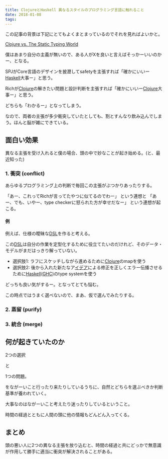 ```yaml
---
title: ClojureとHaskell 異なるスタイルのプログラミング言語に触れること
date: 2018-01-08
tags: 
---
```


この記事の背景は下記にとてもよくまとまっているのでそれを見ればよいかと。

[Clojure vs. The Static Typing World](http://www.lispcast.com/clojure-and-types)

僕はあまり自分の主義が無いので、ある人がXを良いと言えばそっかーいいのかー、となる。

SPJがCore言語のデザインを披瀝してsafetyを主張すれば「確かにいいー[Haskell](http://d.hatena.ne.jp/keyword/Haskell)大事ー」と思う。

Richが[Clojure](http://d.hatena.ne.jp/keyword/Clojure)の解きたい問題と設計判断を主張すれば「確かにいいー[Clojure](http://d.hatena.ne.jp/keyword/Clojure)大事ー」と思う。

どちらも「わかるー」となってしまう。

なので、両者の主張が多少衝突していたとしても、割とすんなり飲み込んでしまう。ほんと脳が雑にできている。

## 面白い効果

異なる主張を受け入れると僕の場合、頭の中で妙なことが起き始める。(と、最近知った)

### 1. 衝突 (conflict)

あらゆるプログラミング上の判断で毎回この主張がぶつかりあったりする。

「あー、これってRichが言ってたやつに似てるのでわー」 という連想と 「あー、でも、いやー、type checkerに怒られた方が幸せだなー」 という連想が起こる。

#### 例

例えば、仕様の曖昧な[DSL](http://d.hatena.ne.jp/keyword/DSL)を作ると考える。

この[DSL](http://d.hatena.ne.jp/keyword/DSL)は自分の作業を定型化するために役立てたいのだけれど、そのデータ・モデルがまだはっきり解っていない。

- 選択肢1: ラフにスケッチしながら進めるために[Clojure](http://d.hatena.ne.jp/keyword/Clojure)のmapを使う
- 選択肢2: 後から入れた新たなア[イデア](http://d.hatena.ne.jp/keyword/%A5%A4%A5%C7%A5%A2)による修正を正しくエラー伝播させるために[Haskell](http://d.hatena.ne.jp/keyword/Haskell)([GHC](http://d.hatena.ne.jp/keyword/GHC))のtype systemを使う

どっちも良い気がするー。となってとても悩む。

この時点ではうまく選べないので、まあ、仮で選んでみたりする。

### 2. 蒸留 (purify)

### 3. 統合 (merge)

## 何が起きていたのか

2つの選択

と

1つの問題。

をながーいこと行ったり来たりしているうちに、自然とどちらを選ぶべきか判断基準が養われていく。

大事なのはながーいこと考えたり迷ったりしているということ。

時間の経過とともに人間の頭に他の情報もどんどん入ってくる。

## まとめ

頭の悪い人に2つの異なる主張を放り込むと、時間の経過と共にどっかで無意識が作用して勝手に適当に衝突が解決されることがある。

